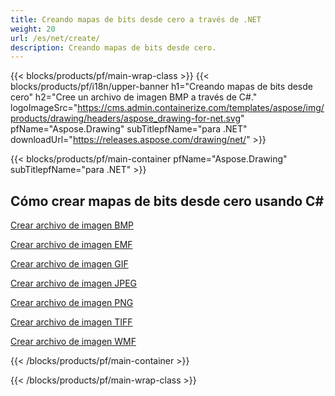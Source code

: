```yaml
---
title: Creando mapas de bits desde cero a través de .NET
weight: 20
url: /es/net/create/
description: Creando mapas de bits desde cero.
---
```


{{< blocks/products/pf/main-wrap-class >}}
{{< blocks/products/pf/i18n/upper-banner h1="Creando mapas de bits desde cero" h2="Cree un archivo de imagen BMP a través de C#." logoImageSrc="https://cms.admin.containerize.com/templates/aspose/img/products/drawing/headers/aspose_drawing-for-net.svg" pfName="Aspose.Drawing" subTitlepfName="para .NET" downloadUrl="https://releases.aspose.com/drawing/net/" >}}

{{< blocks/products/pf/main-container pfName="Aspose.Drawing" subTitlepfName="para .NET" >}}

<h2>Cómo crear mapas de bits desde cero usando C#</h2>

<p><a href="bmp">Crear archivo de imagen BMP</a></p>
<p><a href="emf">Crear archivo de imagen EMF</a></p>
<p><a href="gif">Crear archivo de imagen GIF</a></p>
<p><a href="jpeg">Crear archivo de imagen JPEG</a></p>
<p><a href="png">Crear archivo de imagen PNG</a></p>
<p><a href="tiff">Crear archivo de imagen TIFF</a></p>
<p><a href="wmf">Crear archivo de imagen WMF</a></p>

{{< /blocks/products/pf/main-container >}}

{{< /blocks/products/pf/main-wrap-class >}}
